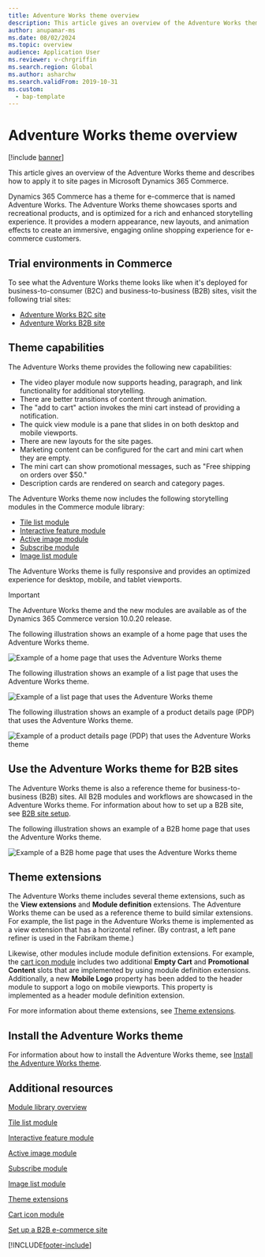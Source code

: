 ```yaml
---
title: Adventure Works theme overview
description: This article gives an overview of the Adventure Works theme and describes how to apply it to site pages in Microsoft Dynamics 365 Commerce.
author: anupamar-ms
ms.date: 08/02/2024
ms.topic: overview
audience: Application User
ms.reviewer: v-chrgriffin
ms.search.region: Global
ms.author: asharchw
ms.search.validFrom: 2019-10-31
ms.custom: 
  - bap-template
---
```


# Adventure Works theme overview

[!include [banner](includes/banner.md)]

This article gives an overview of the Adventure Works theme and describes how to apply it to site pages in Microsoft Dynamics 365 Commerce.

Dynamics 365 Commerce has a theme for e-commerce that is named Adventure Works. The Adventure Works theme showcases sports and recreational products, and is optimized for a rich and enhanced storytelling experience. It provides a modern appearance, new layouts, and animation effects to create an immersive, engaging online shopping experience for e-commerce customers.

## Trial environments in Commerce

To see what the Adventure Works theme looks like when it's deployed for business-to-consumer (B2C) and business-to-business (B2B) sites, visit the following trial sites:

- [Adventure Works B2C site](https://www.adventure-works.com/)
- [Adventure Works B2B site](https://www.adventure-works.com/business)

## Theme capabilities

The Adventure Works theme provides the following new capabilities:

- The video player module now supports heading, paragraph, and link functionality for additional storytelling.
- There are better transitions of content through animation.
- The "add to cart" action invokes the mini cart instead of providing a notification.
- The quick view module is a pane that slides in on both desktop and mobile viewports.
- There are new layouts for the site pages. 
- Marketing content can be configured for the cart and mini cart when they are empty.
- The mini cart can show promotional messages, such as "Free shipping on orders over $50."
- Description cards are rendered on search and category pages.

The Adventure Works theme now includes the following storytelling modules in the Commerce module library:

- [Tile list module](tile-list-module.md)
- [Interactive feature module](interactive-feature-module.md)
- [Active image module](active-image-module.md)
- [Subscribe module](subscribe-module.md)
- [Image list module](image-list-module.md)

The Adventure Works theme is fully responsive and provides an optimized experience for desktop, mobile, and tablet viewports.

> [!IMPORTANT]
> The Adventure Works theme and the new modules are available as of the Dynamics 365 Commerce version 10.0.20 release.

The following illustration shows an example of a home page that uses the Adventure Works theme.

![Example of a home page that uses the Adventure Works theme](./media/aw_b2c.PNG)

The following illustration shows an example of a list page that uses the Adventure Works theme.

![Example of a list page that uses the Adventure Works theme](./media/Aw_list.PNG)

The following illustration shows an example of a product details page (PDP) that uses the Adventure Works theme.

![Example of a product details page (PDP) that uses the Adventure Works theme](./media/aw_pdp.PNG)

## Use the Adventure Works theme for B2B sites

The Adventure Works theme is also a reference theme for business-to-business (B2B) sites. All B2B modules and workflows are showcased in the Adventure Works theme. For information about how to set up a B2B site, see [B2B site setup](./b2b/set-up-b2b-site.md).

The following illustration shows an example of a B2B home page that uses the Adventure Works theme.

![Example of a B2B home page that uses the Adventure Works theme](./media/aw_b2b.PNG)

## Theme extensions

The Adventure Works theme includes several theme extensions, such as the **View extensions** and **Module definition** extensions. The Adventure Works theme can be used as a reference theme to build similar extensions. For example, the list page in the Adventure Works theme is implemented as a view extension that has a horizontal refiner. (By contrast, a left pane refiner is used in the Fabrikam theme.)

Likewise, other modules include module definition extensions. For example, the [cart icon module](cart-icon-module.md) includes two additional **Empty Cart** and **Promotional Content** slots that are implemented by using module definition extensions. Additionally, a new **Mobile Logo** property has been added to the header module to support a logo on mobile viewports. This property is implemented as a header module definition extension.

For more information about theme extensions, see [Theme extensions](e-commerce-extensibility/theme-module-extensions.md).

## Install the Adventure Works theme

For information about how to install the Adventure Works theme, see [Install the Adventure Works theme](install-adventure-works.md).

## Additional resources

[Module library overview](starter-kit-overview.md)

[Tile list module](tile-list-module.md)

[Interactive feature module](interactive-feature-module.md)

[Active image module](active-image-module.md)

[Subscribe module](subscribe-module.md)

[Image list module](image-list-module.md)

[Theme extensions](e-commerce-extensibility/theme-module-extensions.md)

[Cart icon module](cart-icon-module.md)

[Set up a B2B e-commerce site](./b2b/set-up-b2b-site.md)

[!INCLUDE[footer-include](../includes/footer-banner.md)]
